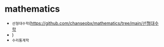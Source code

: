 # mathematics
  - `선형대수학`(https://github.com/chanseobx/mathematics/tree/main/선형대수학
  - )
  - `수리통계학`
